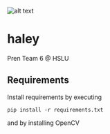![alt text](https://travis-ci.com/disperate/haley.svg?token=fYQRSbFVXX99bVrjpRxt&branch=master)

# haley
Pren Team 6 @ HSLU

## Requirements
Install requirements by executing

```
pip install -r requirements.txt
```
and by installing OpenCV